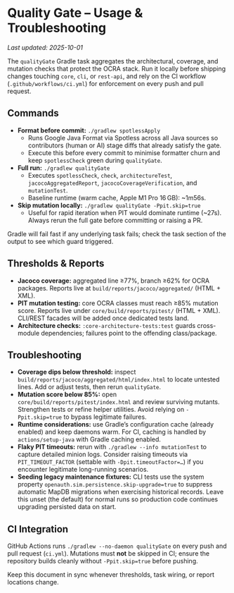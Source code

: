 # Quality Gate – Usage & Troubleshooting

_Last updated: 2025-10-01_

The `qualityGate` Gradle task aggregates the architectural, coverage, and mutation checks that protect the OCRA stack. Run it locally before shipping changes touching `core`, `cli`, or `rest-api`, and rely on the CI workflow (`.github/workflows/ci.yml`) for enforcement on every push and pull request.

## Commands
- **Format before commit:** `./gradlew spotlessApply`
  - Runs Google Java Format via Spotless across all Java sources so contributors (human or AI) stage diffs that already satisfy the gate.
  - Execute this before every commit to minimise formatter churn and keep `spotlessCheck` green during `qualityGate`.
- **Full run:** `./gradlew qualityGate`
  - Executes `spotlessCheck`, `check`, `architectureTest`, `jacocoAggregatedReport`, `jacocoCoverageVerification`, and `mutationTest`.
  - Baseline runtime (warm cache, Apple M1 Pro 16 GB): ~1m56s.
- **Skip mutation locally:** `./gradlew qualityGate -Ppit.skip=true`
  - Useful for rapid iteration when PIT would dominate runtime (~27s). Always rerun the full gate before committing or raising a PR.

Gradle will fail fast if any underlying task fails; check the task section of the output to see which guard triggered.

## Thresholds & Reports
- **Jacoco coverage:** aggregated line ≥77%, branch ≥62% for OCRA packages. Reports live at `build/reports/jacoco/aggregated/` (HTML + XML).
- **PIT mutation testing:** core OCRA classes must reach ≥85% mutation score. Reports live under `core/build/reports/pitest/` (HTML + XML). CLI/REST facades will be added once dedicated tests land.
- **Architecture checks:** `:core-architecture-tests:test` guards cross-module dependencies; failures point to the offending class/package.

## Troubleshooting
- **Coverage dips below threshold:** inspect `build/reports/jacoco/aggregated/html/index.html` to locate untested lines. Add or adjust tests, then rerun `qualityGate`.
- **Mutation score below 85%:** open `core/build/reports/pitest/index.html` and review surviving mutants. Strengthen tests or refine helper utilities. Avoid relying on `-Ppit.skip=true` to bypass legitimate failures.
- **Runtime considerations:** use Gradle’s configuration cache (already enabled) and keep daemons warm. For CI, caching is handled by `actions/setup-java` with Gradle caching enabled.
- **Flaky PIT timeouts:** rerun with `./gradlew --info mutationTest` to capture detailed minion logs. Consider raising timeouts via `PIT_TIMEOUT_FACTOR` (settable with `-Dpit.timeoutFactor=…`) if you encounter legitimate long-running scenarios.
- **Seeding legacy maintenance fixtures:** CLI tests use the system property `openauth.sim.persistence.skip-upgrade=true` to suppress automatic MapDB migrations when exercising historical records. Leave this unset (the default) for normal runs so production code continues upgrading persisted data on start.

## CI Integration
GitHub Actions runs `./gradlew --no-daemon qualityGate` on every push and pull request (`ci.yml`). Mutations must **not** be skipped in CI; ensure the repository builds cleanly without `-Ppit.skip=true` before pushing.

Keep this document in sync whenever thresholds, task wiring, or report locations change.

